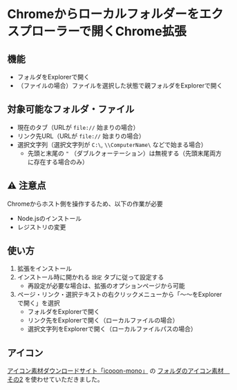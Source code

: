 # Chromeからローカルフォルダーをエクスプローラーで開くChrome拡張

## 機能
- フォルダをExplorerで開く
- （ファイルの場合）ファイルを選択した状態で親フォルダをExplorerで開く


## 対象可能なフォルダ・ファイル
- 現在のタブ（URLが `file://` 始まりの場合）
- リンク先URL（URLが `file://` 始まりの場合）
- 選択文字列（選択文字列が `C:\`, `\\ComputerName\` などで始まる場合）
    - 先頭と末尾の `"` （ダブルクォーテーション）は無視する（先頭末尾両方に存在する場合のみ）


## :warning: 注意点
Chromeからホスト側を操作するため、以下の作業が必要
- Node.jsのインストール
- レジストリの変更


## 使い方
1. 拡張をインストール
1. インストール時に開かれる `設定` タブに従って設定する
    - 再設定が必要な場合は、拡張のオプションページから可能
1. ページ・リンク・選択テキストの右クリックメニューから「～～をExplorerで開く」を選択
    - フォルダをExplorerで開く
    - リンク先をExplorerで開く（ローカルファイルの場合）
    - 選択文字列をExplorerで開く（ローカルファイルパスの場合）

## アイコン
[アイコン素材ダウンロードサイト「icooon-mono」](http://icooon-mono.com/) の [フォルダのアイコン素材　その2](http://icooon-mono.com/00019-%e3%83%95%e3%82%a9%e3%83%ab%e3%83%80%e3%81%ae%e3%82%a2%e3%82%a4%e3%82%b3%e3%83%b3%e7%b4%a0%e6%9d%90-%e3%81%9d%e3%81%ae2/) を使わせていただきました。
